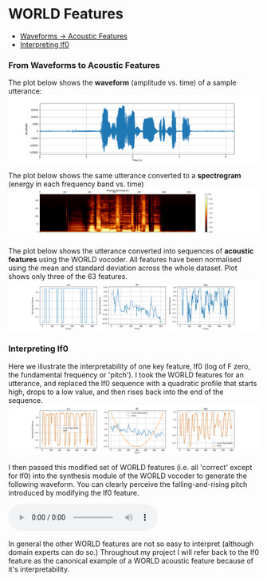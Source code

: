 # WORLD Features

* [Waveforms -> Acoustic Features](#from-waveforms-to-acoustic-features)
* [Interpreting lf0](#interpreting-lf0)

### From Waveforms to Acoustic Features

The plot below shows the **waveform** (amplitude vs. time) of a sample utterance:
![wavform](vctk/samples/wavplot_301_102.png)

The plot below shows the same utterance converted to a **spectrogram** (energy in each frequency band vs. time)
![spectrogram](vctk/samples/wavplot_301_102_spectro.png)

The plot below shows the utterance converted into sequences of **acoustic features** using the WORLD vocoder. All features have been normalised using the mean and standard deviation across the whole dataset. Plot shows only three of the 63 features.
![world feats](vctk/world_feats/world_feats_301_117.png)

### Interpreting lf0

Here we illustrate the interpretability of one key feature, lf0 (log of F zero, the fundamental frequency or 'pitch'). I took the WORLD features for an utterance, and replaced the lf0 sequence with a quadratic profile that starts high, drops to a low value, and then rises back into the end of the sequence. 
![lf0_hack](master/world_features_exploration/michael_johnson_hack_main_feats.png)

I then passed this modified set of WORLD features (i.e. all 'correct' except for lf0) into the synthesis module of the WORLD vocoder to generate the following waveform. You can clearly perceive the falling-and-rising pitch introduced by modifying the lf0 feature.

<audio src="master/world_features_exploration/michael_johnson_lf0__hack.wav" controls></audio>

In general the other WORLD features are not so easy to interpret (although domain experts can do so.) Throughout my project I will refer back to the lf0 feature as the canonical example of a WORLD acoustic feature because of it's interpretability.